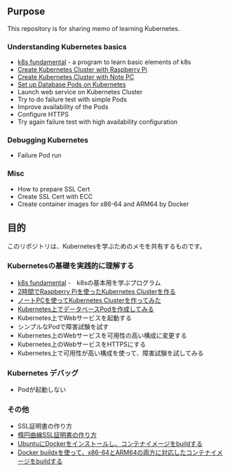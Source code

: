 ## Purpose
This repository is for sharing memo of learning Kubernetes.

### Understanding Kubernetes basics

- [k8s fundamental](k8s_fundamental/docs/EN/readme.md) - a program to learn basic elements of k8s
- [Create Kubernetes Cluster with Raspberry Pi](docs/eng/configure_k3s_w_rasppi.md)
- [Create Kubernetes Cluster with Note PC](docs/eng/configure_k3s_w_notepc.md)
- [Set up Database Pods on Kubernetes](docs/eng/setup_db_pods.md)
- Launch web service on Kubernetes Cluster
- Try to do failure test with simple Pods
- Improve availability of the Pods
- Configure HTTPS
- Try again failure test with high availability configuration

### Debugging Kubernetes

- Failure Pod run

### Misc

- How to prepare SSL Cert
- Create SSL Cert with ECC
- Create container images for x86-64 and ARM64 by Docker


## 目的

このリポジトリは、Kubernetesを学ぶためのメモを共有するものです。

### Kubernetesの基礎を実践的に理解する
- [k8s fundamental](k8s_fundamental/docs/JP/readme.md) -　k8sの基本用を学ぶプログラム
- [2時間でRaspberry Piを使ったKubernetes Clusterを作る](docs/jp/configure_k3s_w_rasppi.md)
- [ノートPCを使ってKubernetes Clusterを作ってみた](docs/jp/configure_k3s_w_notepc.md)
- [Kubernetes上でデータベースPodを作成してみる](docs/jp/setup_db_pods.md)
- Kubernetes上でWebサービスを起動する
- シンプルなPodで障害試験を試す
- Kubernetes上のWebサービスを可用性の高い構成に変更する
- Kubernetes上のWebサービスをHTTPSにする
- Kubernetes上で可用性が高い構成を使って、障害試験を試してみる

### Kubernetes デバッグ

- Podが起動しない

### その他

- SSL証明書の作り方
- [楕円曲線SSL証明書の作り方](docs/jp/create_ecdsa_sslcert.md)
- [UbuntuにDockerをインストールし、コンテナイメージをbuildする](docs/jp/build_container_image_onUbuntu.md)
- [Docker buildxを使って、x86-64とARM64の両方に対応したコンテナイメージをbuildする](docs/jp/build_container_image_wMultiCPUArch.md)

